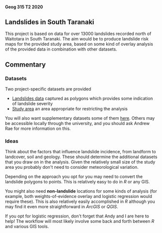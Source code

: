#### Geog 315 T2 2020
## Landslides in South Taranaki
This project is based on data for over 13000 landslides recorded north of Waitotara in South Taranaki. The aim would be to produce landslide risk maps for the provided study area, based on some kind of overlay analysis of the provided data in combination with other datasets.

## Commentary
### Datasets
Two project-specific datasets are provided

+ [Landslides data](landslides.gpkg?raw=true) captured as polygons which provides some indication of landslide severity
+ [Study area](study-area.gpkg?raw=true) an area appropriate for restricting the analysis

You will also want supplementary datasets some of them [here](../aotearoa-new-zealand-physical-geography-data.md). Others may be accessible locally through the university, and you should ask Andrew Rae for more information on this.

### Ideas
Think about the factors that influence landslide incidence, from landform to landcover, soil and geology. These should determine the additional datasets that you draw on in the analysis. Given the relatively small size of the study area you probably don't need to consider meteorological variation.

Depending on the approach you opt for you may need to convert the landslide polygons to points. This is relatively easy to do in _R_ or any GIS.

You might also need **non-landslide** locations for some kinds of analysis (for example, both weights-of-evidence overlay and logistic regression would require these). This is also relatively easily accomplished in _R_ although you may find it even more straightforward in _ArcGIS_ or _QGIS_.

If you opt for logistic regression, don't forget that Andy and I are here to help! The workflow will most likely involve some back and forth between _R_ and various GIS tools.

